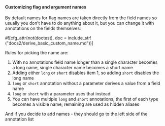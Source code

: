 #### Customizing flag and argument names

By default names for flag names are taken directly from the field names so usually you don't
have to do anything about it, but you can change it with annotations on the fields themselves:

#![cfg_attr(not(doctest), doc = include_str!("docs2/derive_basic_custom_name.md"))]

Rules for picking the name are:

1. With no annotations field name longer than a single character becomes a long name,
   single character name becomes a short name
2. Adding either `long` or `short` disables item 1, so adding `short` disables the long name
3. `long` or `short` annotation without a parameter derives a value from a field name
4. `long` or `short` with a parameter uses that instead
5. You can have multiple `long` and `short` annotations, the first of each type becomes a
   visible name, remaining are used as hidden aliases

And if you decide to add names - they should go to the left side of the annotation list
